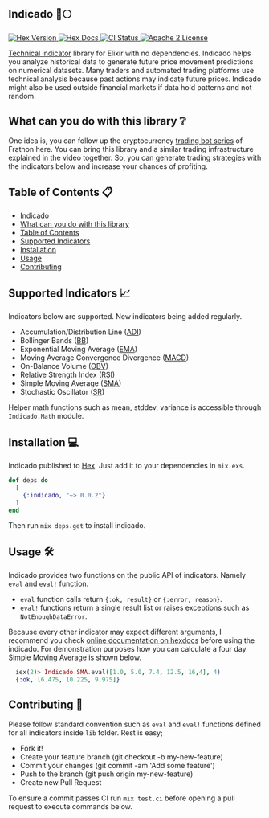 ## Indicado 🚀🌕

<p>
  <a href="https://hex.pm/packages/indicado">
    <img alt="Hex Version" src="https://img.shields.io/hexpm/v/indicado.svg">
  </a>
  <a href="https://hexdocs.pm/indicado">
    <img alt="Hex Docs" src="http://img.shields.io/badge/hex.pm-docs-green.svg?style=flat">
  </a>
    <a href="https://github.com/thisiscetin/indicado/actions">
    <img alt="CI Status" src="https://github.com/thisiscetin/indicado/workflows/ci/badge.svg">
  </a>
  <a href="https://opensource.org/licenses/Apache-2.0">
    <img alt="Apache 2 License" src="https://img.shields.io/hexpm/l/oban">
  </a>
</p>

[Technical indicator](https://www.investopedia.com/terms/t/technicalindicator.asp) library for Elixir with no dependencies. Indicado helps you analyze historical data to generate future price movement predictions on numerical datasets. Many traders and automated trading platforms use technical analysis because past actions may indicate future prices. Indicado might also be used outside financial markets if data hold patterns and not random.

## What can you do with this library ❔

One idea is, you can follow up the cryptocurrency [trading bot series](https://www.youtube.com/watch?v=wVYIx7M6o28) of Frathon here. You can bring this library and a similar trading infrastructure explained in the video together. So, you can generate trading strategies with the indicators below and increase your chances of profiting.

## Table of Contents 📋
- [Indicado](#indicado-)
- [What can you do with this library](#what-can-you-do-with-this-library-)
- [Table of Contents](#table-of-contents-)
- [Supported Indicators](#supported-indicators-)
- [Installation](#installation-)
- [Usage](#usage-️)
- [Contributing](#contributing-)

## Supported Indicators 📈
Indicators below are supported. New indicators being added regularly.
- Accumulation/Distribution Line ([ADI](https://www.investopedia.com/terms/a/accumulationdistribution.asp))
- Bollinger Bands ([BB](https://www.investopedia.com/terms/b/bollingerbands.asp))
- Exponential Moving Average ([EMA](https://www.investopedia.com/terms/e/ema.asp))
- Moving Average Convergence Divergence ([MACD](https://www.investopedia.com/terms/m/macd.asp))
- On-Balance Volume ([OBV](https://www.investopedia.com/terms/o/onbalancevolume.asp))
- Relative Strength Index ([RSI](https://www.investopedia.com/terms/r/rsi.asp))
- Simple Moving Average ([SMA](https://www.investopedia.com/terms/s/sma.asp))
- Stochastic Oscillator ([SR](https://www.investopedia.com/terms/s/stochasticoscillator.asp))

Helper math functions such as mean, stddev, variance is accessible through `Indicado.Math` module.

## Installation 💻

Indicado published to [Hex](https://hex.pm/packages/indicado). Just add it to your dependencies in `mix.exs`.

```elixir
def deps do
  [
    {:indicado, "~> 0.0.2"}
  ]
end
```
Then run `mix deps.get` to install indicado.

## Usage 🛠️

Indicado provides two functions on the public API of indicators. Namely `eval` and `eval!` function.
- `eval` function calls return `{:ok, result}` or `{:error, reason}`.
- `eval!` functions return a single result list or raises exceptions such as `NotEnoughDataError`.

Because every other indicator may expect different arguments, I recommend you check [online documentation on hexdocs](https://hexdocs.pm/indicado/Indicado.html) before using the indicado. For demonstration purposes how you can calculate a four day Simple Moving Average is shown below.

```elixir
  iex(2)> Indicado.SMA.eval([1.0, 5.0, 7.4, 12.5, 16,4], 4)
  {:ok, [6.475, 10.225, 9.975]}
```

## Contributing 🧵

Please follow standard convention such as `eval` and `eval!` functions defined for all indicators inside `lib` folder.
Rest is easy;

- Fork it!
- Create your feature branch (git checkout -b my-new-feature)
- Commit your changes (git commit -am 'Add some feature')
- Push to the branch (git push origin my-new-feature)
- Create new Pull Request

To ensure a commit passes CI run `mix test.ci` before opening a pull request to execute commands below.
